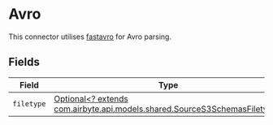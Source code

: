 # Avro

This connector utilises <a href="https://fastavro.readthedocs.io/en/latest/" target="_blank">fastavro</a> for Avro parsing.


## Fields

| Field                                                                                                                       | Type                                                                                                                        | Required                                                                                                                    | Description                                                                                                                 |
| --------------------------------------------------------------------------------------------------------------------------- | --------------------------------------------------------------------------------------------------------------------------- | --------------------------------------------------------------------------------------------------------------------------- | --------------------------------------------------------------------------------------------------------------------------- |
| `filetype`                                                                                                                  | [Optional<? extends com.airbyte.api.models.shared.SourceS3SchemasFiletype>](../../models/shared/SourceS3SchemasFiletype.md) | :heavy_minus_sign:                                                                                                          | N/A                                                                                                                         |